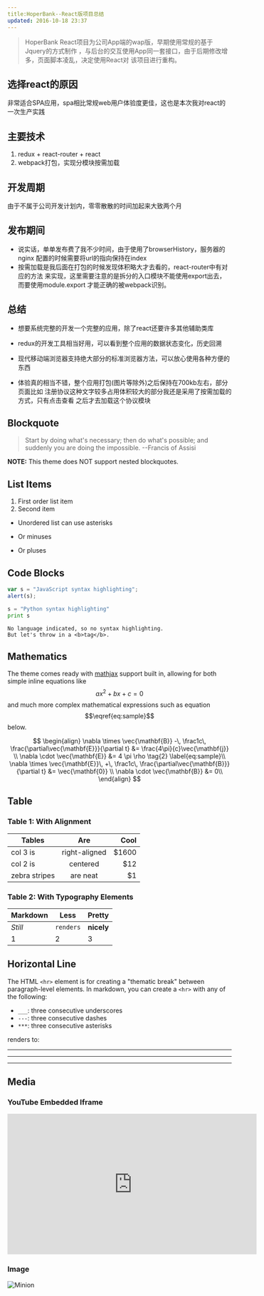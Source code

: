 ```yaml
---
title:HoperBank--React版项目总结
updated: 2016-10-18 23:37
---
```


> HoperBank React项目为公司App端的wap版，早期使用常规的基于Jquery的方式制作
，与后台的交互使用App同一套接口，由于后期修改增多，页面脚本凌乱，决定使用React对
该项目进行重构。

## 选择react的原因

非常适合SPA应用，spa相比常规web用户体验度更佳，这也是本次我对react的一次生产实践

<div class="divider"></div>


## 主要技术

1. redux + react-router + react
2. webpack打包，实现分模块按需加载


## 开发周期

由于不属于公司开发计划内，零零散散的时间加起来大致两个月

## 发布期间

- 说实话，单单发布费了我不少时间，由于使用了browserHistory，服务器的nginx
配置的时候需要将url的指向保持在index
- 按需加载是我后面在打包的时候发现体积略大才去看的，react-router中有对应的方法
来实现，这里需要注意的是拆分的入口模块不能使用export出去，而要使用module.export
才能正确的被webpack识别。

## 总结

- 想要系统完整的开发一个完整的应用，除了react还要许多其他辅助类库

- redux的开发工具相当好用，可以看到整个应用的数据状态变化，历史回溯

- 现代移动端浏览器支持绝大部分的标准浏览器方法，可以放心使用各种方便的东西

- 体验真的相当不错，整个应用打包(图片等除外)之后保持在700kb左右，部分页面比如
注册协议这种文字较多占用体积较大的部分我还是采用了按需加载的方式，只有点击查看
之后才去加载这个协议模块


## Blockquote

> Start by doing what's necessary; then do what's possible; and suddenly you are doing the impossible. --Francis of Assisi

**NOTE:** This theme does NOT support nested blockquotes.

<div class="divider"></div>

## List Items

1. First order list item
2. Second item

* Unordered list can use asterisks
- Or minuses
+ Or pluses

<div class="divider"></div>

## Code Blocks

```javascript
var s = "JavaScript syntax highlighting";
alert(s);
```

```python
s = "Python syntax highlighting"
print s
```

```
No language indicated, so no syntax highlighting.
But let's throw in a <b>tag</b>.
```

<div class="divider"></div>

## Mathematics

The theme comes ready with [mathjax](https://www.mathjax.org/) support built in, allowing for both simple inline equations like $$ax^2 + bx + c = 0$$ and much more complex mathematical expressions such as equation $$\eqref{eq:sample}$$ below.

$$
\begin{align}
\nabla \times \vec{\mathbf{B}} -\, \frac1c\, \frac{\partial\vec{\mathbf{E}}}{\partial t}  &= \frac{4\pi}{c}\vec{\mathbf{j}} \\   
\nabla \cdot \vec{\mathbf{E}} &= 4 \pi \rho \tag{2} \label{eq:sample}\\
\nabla \times \vec{\mathbf{E}}\, +\, \frac1c\, \frac{\partial\vec{\mathbf{B}}}{\partial t}  &= \vec{\mathbf{0}} \\
\nabla \cdot \vec{\mathbf{B}}  &= 0\\
\end{align}
$$

<div class="divider"></div>


## Table

### Table 1: With Alignment

| Tables        | Are           | Cool  |
| ------------- |:-------------:| -----:|
| col 3 is      | right-aligned | $1600 |
| col 2 is      | centered      |   $12 |
| zebra stripes | are neat      |    $1 |

### Table 2: With Typography Elements

Markdown | Less | Pretty
--- | --- | ---
*Still* | `renders` | **nicely**
1 | 2 | 3

<div class="divider"></div>

## Horizontal Line

The HTML `<hr>` element is for creating a "thematic break" between paragraph-level elements. In markdown, you can create a `<hr>` with any of the following:

* `___`: three consecutive underscores
* `---`: three consecutive dashes
* `***`: three consecutive asterisks

renders to:

___

---

***

<div class="divider"></div>

## Media

### YouTube Embedded Iframe

<iframe width="560" height="315" src="https://www.youtube.com/embed/n1a7o44WxNo" frameborder="0" allowfullscreen></iframe>

### Image

![Minion](http://octodex.github.com/images/minion.png)

[^1]: Footnote number one yeah baby!

